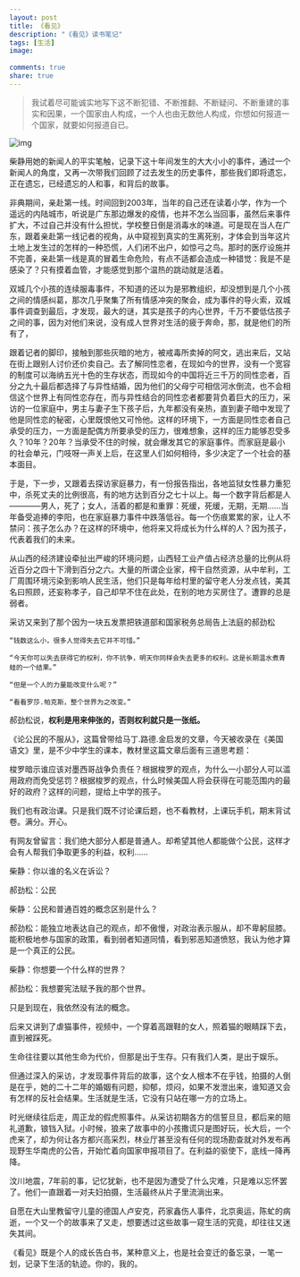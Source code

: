 ```yaml
---
layout: post
title: 《看见》
description: "《看见》读书笔记"
tags: [生活]
image:
  
comments: true
share: true
---
```


> 我试着尽可能诚实地写下这不断犯错、不断推翻、不断疑问、不断重建的事实和因果，一个国家由人构成，一个人也由无数他人构成，你想如何报道一个国家，就要如何报道自已。

![img](http://img10.360buyimg.com/n0/g6/M01/04/03/rBEGF1C8IicIAAAAAAEfxZpz3YEAAAzgQLIx4kAAR_d370.jpg)

<!-- more -->

柴静用她的新闻人的平实笔触，记录下这十年间发生的大大小小的事件，通过一个新闻人的角度，又再一次带我们回顾了过去发生的历史事件，那些我们即将遗忘，正在遗忘，已经遗忘的人和事，和背后的故事。

非典期间，亲赴第一线。时间回到2003年，当年的自己还在读着小学，作为一个遥远的内陆城市，听说是广东那边爆发的疫情，也并不怎么当回事，虽然后来事件扩大，不过自己并没有什么担忧，学校整日倒是消毒水的味道。可是现在当人在广东，跟着亲赴第一线记者的视角，从中窥视到真实的生离死别，才体会到当年这片土地上发生过的怎样的一种恐慌，人们闭不出户，如惊弓之鸟。那时的医疗设施并不完善，亲赴第一线是真的冒着生命危险，有点不适都会造成一种错觉：我是不是感染了？只有摸着血管，才能感觉到那个温热的跳动就是活着。

双城几个小孩的连续服毒事件，不知道的还以为是邪教组织，却没想到是几个小孩之间的情感纠葛，那次几乎聚集了所有情感冲突的聚会，成为事件的导火索，双城事件调查到最后，才发现，最大的谜，其实是孩子的内心世界，千万不要低估孩子之间的事，因为对他们来说，没有成人世界对生活的疲于奔命，那，就是他们的所有了，

跟着记者的脚印，接触到那些灰暗的地方，被戒毒所卖掉的阿文，逃出来后，又站在街上跟别人讨价还价卖自己。去了解同性恋者，在现如今的世界，没有一个宽容的制度可以海纳五光十色的生存状态，而现如今的中国将近三千万的同性恋者，百分之九十最后都选择了与异性结婚，因为他们的父母宁可相信河水倒流，也不会相信这个世界上有同性恋存在，而与异性结合的同性恋者都要背负着巨大的压力，采访的一位家庭中，男主与妻子生下孩子后，九年都没有亲热，直到妻子暗中发现了他是同性恋的秘密，心里既恨他又可怜他。这样的环境下，一方面是同性恋者自己承受的压力，一方面是配偶方所要承受的压力，很难想象，这样的压力能够忍受多久？10年？20年？当承受不住的时候，就会爆发其它的家庭事件。而家庭是最小的社会单元，门吱呀一声关上后，在这里人们如何相待，多少决定了一个社会的基本面目。

于是，下一步，又跟着去探访家庭暴力，有一份报告指出，各地监狱女性暴力重犯中，杀死丈夫的比例很高，有的地方达到百分之七十以上。每一个数字背后都是人————男人，死了；女人，活着的都是和重罪：死缓，死缓，无期，无期......当年备受追捧的李阳，也在家庭暴力事件中跌落低谷。每一个伤痕累累的家，让人不禁问：孩子怎么办？在这样的环境中，他将来又将成长为什么样的人？因为孩子，代表着我们的未来。

从山西的经济建设牵扯出严峻的环境问题，山西轻工业产值占经济总量的比例从将近百分之四十下滑到百分之六。大量的所谓企业家，榨干自然资源，从中牟利，工厂周围环境污染到影响人民生活，他们只是每年给村里的留守老人分发点钱，美其名曰照顾，还妄称孝子，自己却早不住在此处，在别的地方买房住了。遭罪的总是弱者。

采访又来到了那个因为一块五发票把铁道部和国家税务总局告上法庭的郝劲松

`“钱数这么小，很多人觉得失去它并不可惜。”`

`“今天你可以失去获得它的权利，你不抗争，明天你同样会失去更多的权利。这是长期温水煮青蛙的一个结果。”`

`“但是一个人的力量能改变什么呢？”`

`“看看罗莎.帕克斯，整个世界为之改变。”`


郝劲松说，<b>权利是用来伸张的，否则权利就只是一张纸。</b>

《论公民的不服从》，这篇曾带给马丁.路德.金启发的文章，今天被收录在《美国语文》里，是不少中学生的课本，教材里这篇文章后面有三道思考题：

梭罗暗示谁应该对墨西哥战争负责任？根据梭罗的观点，为什么一小部分人可以滥用政府而免受惩罚？根据梭罗的观点，什么时候美国人将会获得在可能范围内的最好的政府？这样的问题，提给上中学的孩子。

我们也有政治课。只是我们既不讨论课后题，也不看教材，上课玩手机，期末背试卷。满分。开心。

有网友曾留言：我们绝大部分人都是普通人。却希望其他人都能做个公民，这样才会有人帮我们争取更多的利益，权利......

柴静：你以谁的名义在诉讼？

郝劲松：公民

柴静：公民和普通百姓的概念区别是什么？

郝劲松：能独立地表达自己的观点，却不傲慢，对政治表示服从，却不卑躬屈膝。能积极地参与国家的政策，看到弱者知道同情，看到邪恶知道愤怒，我认为他才算是一个真正的公民。

柴静：你想要一个什么样的世界？

郝劲松：我想要宪法赋予我的那个世界。

只是到现在，我依然没有法的概念。

后来又讲到了虐猫事件，视频中，一个穿着高跟鞋的女人，照着猫的眼睛踩下去，直到被踩死。

生命往往要以其他生命为代价，但那是出于生存。只有我们人类，是出于娱乐。

但通过深入的采访，才发现事件背后的故事，这个女人根本不在乎钱，拍摄的人倒是在乎，她的二十二年的婚姻有问题，抑郁，烦闷，如果不发泄出来，谁知道又会有怎样的反社会结果。生活就是生活，它没有只站在哪一方的立场上。

时光继续往后走，周正龙的假虎照事件。从采访初期各方的信誓旦旦，都后来的赔礼道歉，锒铛入狱。小时候，狼来了故事中的小孩撒谎只是图好玩，长大后，一个虎来了，却为何让各方都兴高采烈，林业厅甚至没有任何的现场勘查就对外发布再现野生华南虎的公告，开始忙着向国家申报项目了。在利益的驱使下，底线一降再降。

汶川地震，7年前的事，记忆犹新，也不是因为遭受了什么灾难，只是难以忘怀罢了。他们一直跟着一对夫妇拍摄，生活最终从片子里流淌出来。

自愿在大山里教留守儿童的德国人卢安克，药家鑫伤人事件，北京奥运，陈虻的病逝，一个又一个的故事来了又走，想要透过这些故事一窥生活的究竟，却往往又迷失其间。

《看见》既是个人的成长告白书，某种意义上，也是社会变迁的备忘录，一笔一划，记录下生活的轨迹。你的，我的。